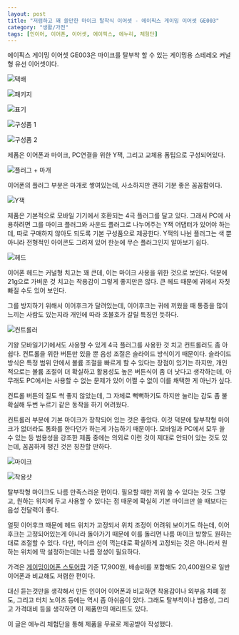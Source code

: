 ```yaml
---
layout: post
title: "저렴하고 꽤 쓸만한 마이크 탈착식 이어셋 - 에이픽스 게이밍 이어셋 GE003"
category: "생활/가전"
tags: [인이어, 이어폰, 이어셋, 에이픽스, 에누리, 체험단]
---
```


에이픽스 게이밍 이어셋 GE003은
마이크를 탈부착 할 수 있는 게이밍용 스테레오 커널형 유선 이어셋이다.

![택배](https://lh3.googleusercontent.com/GrwCpQvMgdn4bqmKs9EFC2iUywUdWvJsUmg8wRRAY06PVRxK_EFvPkMknddNON81_RWHLpLnS5n1HQ=s480)

![패키지](https://lh3.googleusercontent.com/gcsCb2tdTK4himuKG8Xv4jFAyKNLYGUPEf5eRatXMMOtbpXGUFUvBasldgEHM2iMajJZiq7Mphc64g=s480)

![표기](https://lh3.googleusercontent.com/kdv-Gw1qh8OMU-yCWRdIWACupnVH3Enc2EB7gxv_D1bKRfK28HvwnPO1OZx6hCQK9d8H_nqRMINf4Q=s480)

![구성품 1](https://lh3.googleusercontent.com/HeJykvl6RK39RNrVkObXyNX_eLM2URfx3tRsv9_liZw2L_F3GBIXMCeCsQ_r_QkM-Na-nZJUr-AHUA=s480)

![구성품 2](https://lh3.googleusercontent.com/SUj82Ry71oNrMpJVlwL3JZ_Al6ydB6W2ixSfbtvpGXs7tZxKyhCe4bMpmOhYlWHCkbJiCA75-VmMcw=s480)

제품은 이어폰과 마이크, PC연결을 위한 Y잭, 그리고 교체용 폼팁으로 구성되어있다.

![플러그 + 마개](https://lh3.googleusercontent.com/J4apAWgzUVbN253xkgMO-l3d0NCf9rkBe_JswhE53BT_H5QRiekwWHJFmSZIRihcwNSjxZeCcMEUfg=s480)

이어폰의 플러그 부분은 마개로 쌓여있는데,
사소하지만 괜히 기분 좋은 꼼꼼함이다.

![Y잭](https://lh3.googleusercontent.com/LBd3pFN8c_1fpeNPYmpe9G2YrjUOLIEZuE5mZE36WEANp7hwen1ON-ve0GO9bkNz3-REzQuKrhhMbQ=s480)

제품은 기본적으로 모바일 기기에서 호환되는 4극 플러그를 달고 있다.
그래서 PC에 사용하려면 그를 마이크 플러그와 사운드 플러그로 나누어주는 Y잭 어댑터가 있어야 하는데,
따로 구매하지 않아도 되도록 기본 구성품으로 제공한다.
Y잭의 나뉜 플러그는 색 뿐 아니라 전형적인 아이콘도 그려져 있어 한눈에 무슨 플러그인지 알아보기 쉽다.

![헤드](https://lh3.googleusercontent.com/leS4b71BD2ujYJ_7KHA6AXrJHT032_5LvMJqVIkiQgZixPBgHgzGHJrIdTvnrhN3UTu0WahD1Leblg=s480)

이어폰 헤드는 커널형 치고는 꽤 큰데,
이는 마이크 사용을 위한 것으로 보인다.
덕분에 21g으로 가벼운 것 치고는 착용감이 그렇게 좋지만은 않다.
큰 헤드 때문에 귀에서 자칫 빠질 수도 있어 보인다.

그를 방지하기 위해서 이어후크가 달려있는데,
이어후크는 귀에 끼웠을 때 통증을 많이 느끼는 사람도 있는지라
개인에 따라 호불호가 갈릴 특징인 듯하다.

![컨트롤러](https://lh3.googleusercontent.com/oAmuWUWLcy1oEeglOY-5YVSxomOUQevay7xXL1x3O-ubEcYenNr2BDJZQ672oKXKHwCuzOarTPCyOw=s480)

기왕 모바일기기에서도 사용할 수 있게 4극 플러그를 사용한 것 치고 컨트롤러도 좀 아쉽다.
컨트롤을 위한 버튼만 있을 뿐 음성 조절은 슬라이드 방식이기 때문이다.
슬라이드 방식은 특정 범위 안에서 볼륨 조절을 빠르게 할 수 있다는 장점이 있기는 하지만,
개인적으로는 볼륨 조절이 더 확실하고 활용성도 높은 버튼식이 좀 더 낫다고 생각하는데,
아무래도 PC에서는 사용할 수 없는 문제가 있어 어쩔 수 없이 이를 채택한 게 아닌가 싶다.

컨트롤 버튼의 질도 썩 좋지 않았는데,
그 자체로 뻑뻑하기도 하지만 눌리는 감도 좀 불확실해 두번 누르기 같은 동작을 하기 어려웠다.

컨트롤러 부분에 기본 마이크가 장착되어 있는 것은 좋았다.
이것 덕분에 탈부착형 마이크가 없더라도 통화를 한다던가 하는게 가능하기 때문이다.
모바일과 PC에서 모두 쓸 수 있는 등 범용성을 강조한 제품 중에는 의외로 이런 것이 제대로 안되어 있는 것도 있는데,
꼼꼼하게 챙긴 것은 칭찬할 만하다.

![마이크](https://lh3.googleusercontent.com/_33pa8GcXNEpiFUrIb36559FOD75Lp0PxtaVA1sLLyURdmSc85WqBiBAWxjAXF8cxC0Ji991i-n_qQ=s480)

![착용샷](https://lh3.googleusercontent.com/FZLzFzeAFL_3rDVsCM2gyxbont1P3xHHOB3dFNp5KkWKMkfeUscIfSHF8iFxo1m7qCRhQCfS4TDlLQ=s480)

탈부착형 마이크도 나름 만족스러운 편이다.
필요할 때만 끼워 쓸 수 있다는 것도 그렇고,
원하는 위치에 두고 사용할 수 있다는 점 때문에
확실히 기본 마이크만 쓸 때보다는 음성 전달력이 좋다.

얼핏 이어후크 때문에 헤드 위치가 고정되서 위치 조정이 어려워 보이기도 하는데,
이어후크는 고정되어있는게 아니라 돌아가기 때문에 이를 돌리면 나름 마이크 방향도 원하는대로 조절할 수 있다.
다만, 마이크 선이 꺽는대로 확실하게 고정되는 것은 아니라서
원하는 위치에 딱 설정하는데는 나름 정성이 필요하다.

가격은 [게이밍이어폰 스토어팜](https://smartstore.naver.com/gamingearphone/products/4552893804) 기준
17,900원, 배송비를 포함해도 20,400원으로 일반 이어폰과 비교해도 저렴한 편이다.

대신 듣는것만을 생각해서 만든 인이어 이어폰과 비교하면
착용감이나 외부음 차폐 정도, 그리고 터치 노이즈 등에는 역시 좀 아쉬움이 있다.
그래도 탈부착이나 범용성, 그리고 가격대비 등을 생각하면 이 제품만의 매리트도 있다.



<div class="im im-info">
이 글은 에누리 체험단을 통해 제품을 무료로 제공받아 작성했다.
</div>
